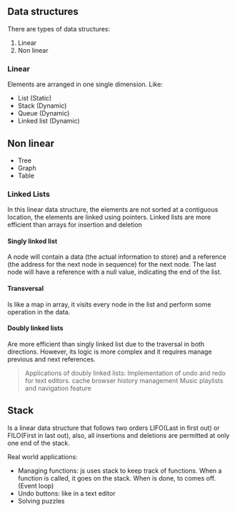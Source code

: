## Data structures
There are types of data structures:

1. Linear
2. Non linear

### Linear
Elements are arranged in one single dimension. Like:
* List (Static)
* Stack (Dynamic)
* Queue (Dynamic)
* Linked list (Dynamic)

## Non linear
* Tree
* Graph
* Table

### Linked Lists
In this linear data structure, the elements are 
not sorted at a contiguous location, the elements are linked using 
pointers.
Linked lists are more efficient than arrays for insertion and deletion

#### Singly linked list
A node will contain a data (the actual information to store) and a reference (the address for the next node in sequence) for the next node.
The last node will have a reference with a null value, indicating the end of the list.

#### Transversal
Is like a map in array, it visits every node in the list and perform some operation in the data.

#### Doubly linked lists
Are more efficient than singly linked list due to the traversal in both directions. However, its logic is more complex and it requires manage previous and next references.

> Applications of doubly linked lists:
> Implementation of undo and redo for text editors.
> cache
> browser history management
> Music playlists and navigation feature

## Stack
Is a linear data structure that follows two orders LIFO(Last in first out)
or FILO(First in last out), also, all insertions and deletions are permitted at only one end of the stack.

Real world applications:
* Managing functions: js uses stack to keep track of functions. When a function is called, it goes on the stack. When is done, to comes off. (Event loop)
* Undo buttons: like in a text editor
* Solving puzzles
